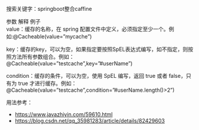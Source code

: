 
搜索关键字：springboot整合caffine

参数	解释	例子  
value：缓存的名称，在 spring 配置文件中定义，必须指定至少一个。例如:@Cacheable(value=”mycache”)

key：缓存的key，可以为空，如果指定要按照SpEL表达式编写，如不指定，则按照方法所有参数组合。例如：@Cacheable(value=”testcache”,key=”#userName”)

condition：缓存的条件，可以为空，使用 SpEL 编写，返回 true 或者 false，只有为 true 才进行缓存。例如：@Cacheable(value=”testcache”,condition=”#userName.length()>2”)


用法参考：
- https://www.javazhiyin.com/59610.html
- https://blog.csdn.net/qq_35981283/article/details/82429603
